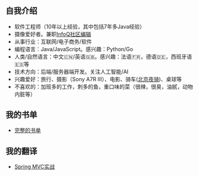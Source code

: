 # 


## 自我介绍
  * 软件工程师（10年以上经验，其中包括7年多Java经验）
  * 摄像爱好者。兼职[InfoQ社区编辑](https://www.infoq.cn/profile/AA1BDD107B4C41/publish/all)
  * 从事行业：互联网/电子商务/软件
  * 编程语言：Java/JavaScript。感兴趣：Python/Go
  * 人类/自然语言：中文:cn:/英语:uk:。感兴趣：法语:fr:，德语:de:，西班牙语:es:等
  * 技术方向：后端/服务器端开发。关注人工智能/AI
  * 兴趣爱好：旅行、摄影（Sony A7R III）、电影、骑车([北京夜骑](https://www.bilibili.com/video/BV1bp4y1a7oT/))、桌球等
  * 不喜欢的：加班多的工作，刺多的鱼，重口味的菜（很辣，很臭，油腻，动物内脏等）
  

## 我的书单

  * [完整的书单](/zh-cn/reading)

## 我的翻译
  * [Spring MVC实战](https://item.jd.com/12164922.html)
